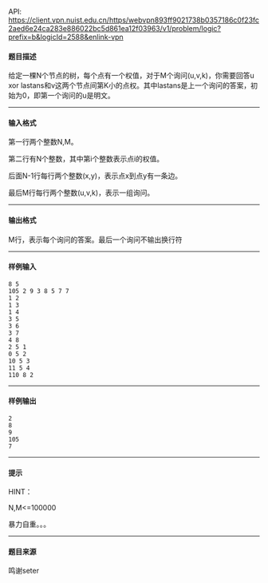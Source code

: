API: https://client.vpn.nuist.edu.cn/https/webvpn893ff9021738b0357186c0f23fc2aed6e24ca283e886022bc5d861ea12f03963/v1/problem/logic?prefix=b&logicId=2588&enlink-vpn

#### 题目描述

给定一棵N个节点的树，每个点有一个权值，对于M个询问(u,v,k)，你需要回答u xor lastans和v这两个节点间第K小的点权。其中lastans是上一个询问的答案，初始为0，即第一个询问的u是明文。

  

---

#### 输入格式

第一行两个整数N,M。

第二行有N个整数，其中第i个整数表示点i的权值。

后面N-1行每行两个整数(x,y)，表示点x到点y有一条边。

最后M行每行两个整数(u,v,k)，表示一组询问。

  

---

#### 输出格式

M行，表示每个询问的答案。最后一个询问不输出换行符

---

#### 样例输入
```
8 5
105 2 9 3 8 5 7 7
1 2
1 3
1 4
3 5
3 6
3 7
4 8
2 5 1
0 5 2
10 5 3
11 5 4
110 8 2

```

---

#### 样例输出
```
2
8
9
105
7 

```

---

#### 提示

  

HINT：

N,M<=100000

暴力自重。。。

---

#### 题目来源

鸣谢seter
